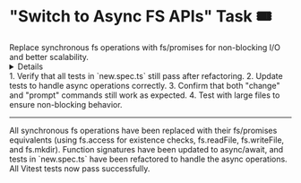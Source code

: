 # "Switch to Async FS APIs" Task 🎟️

<Description>
Replace synchronous fs operations with fs/promises for non-blocking I/O and better scalability.
</Description>

<Details>
The current implementation uses synchronous file system operations which can block the event loop. This task involves:

1. Import fs/promises instead of fs:
   ```typescript
   import { promises as fs } from "fs";
   ```

2. Replace synchronous fs methods with their async equivalents:
   - `fs.existsSync()` → `await fs.access().catch(() => false)`
   - `fs.readFileSync()` → `await fs.readFile()`
   - `fs.writeFileSync()` → `await fs.writeFile()`
   - `fs.mkdirSync()` → `await fs.mkdir()`

3. Update function signatures and add async/await where needed.

4. Ensure proper error handling with try/catch blocks.

This change will improve performance for file operations, especially in high-throughput scenarios.
</Details>

<Tests>
1. Verify that all tests in `new.spec.ts` still pass after refactoring.
2. Update tests to handle async operations correctly.
3. Confirm that both "change" and "prompt" commands still work as expected.
4. Test with large files to ensure non-blocking behavior.
</Tests>

---

<Verified>
All synchronous fs operations have been replaced with their fs/promises equivalents (using fs.access for existence checks, fs.readFile, fs.writeFile, and fs.mkdir). Function signatures have been updated to async/await, and tests in `new.spec.ts` have been refactored to handle the async operations. All Vitest tests now pass successfully.
</Verified>
